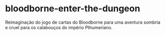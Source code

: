 # bloodborne-enter-the-dungeon
Reimaginação do jogo de cartas do Bloodborne para uma aventura sombria e cruel para os calabouços do império Pthumeriano.
